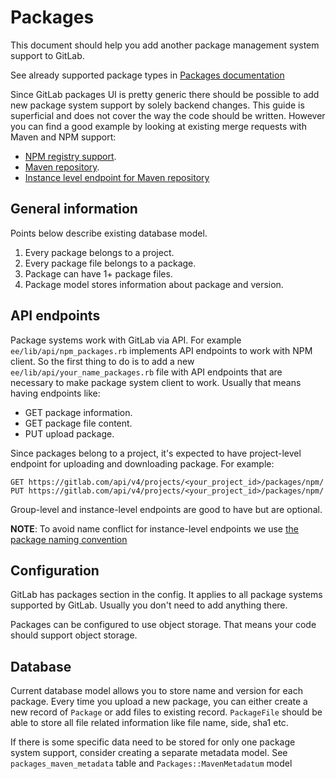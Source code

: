 # Packages

This document should help you add another package management system support to GitLab.

See already supported package types in [Packages documentation](../administration/packages.md)

Since GitLab packages UI is pretty generic there should be possible to add new 
package system support by solely backend changes. This guide is superficial and does 
not cover the way the code should be written. However you can find a good example 
by looking at existing merge requests with Maven and NPM support: 

* [NPM registry support](https://gitlab.com/gitlab-org/gitlab-ee/merge_requests/8673). 
* [Maven repository](https://gitlab.com/gitlab-org/gitlab-ee/merge_requests/6607).
* [Instance level endpoint for Maven repository](https://gitlab.com/gitlab-org/gitlab-ee/merge_requests/8757)

## General information

Points below describe existing database model. 

1. Every package belongs to a project. 
1. Every package file belongs to a package.
1. Package can have 1+ package files.
1. Package model stores information about package and version.

## API endpoints

Package systems work with GitLab via API. For example `ee/lib/api/npm_packages.rb` 
implements API endpoints to work with NPM client. So the first thing to do is to 
add a new `ee/lib/api/your_name_packages.rb` file with API endpoints that are 
necessary to make package system client to work. Usually that means having 
endpoints like: 

* GET package information.
* GET package file content.
* PUT upload package.

Since packages belong to a project, it's expected to have project-level endpoint
for uploading and downloading package. For example: 

```
GET https://gitlab.com/api/v4/projects/<your_project_id>/packages/npm/
PUT https://gitlab.com/api/v4/projects/<your_project_id>/packages/npm/
```

Group-level and instance-level endpoints are good to have but are optional. 

**NOTE**: To avoid name conflict for instance-level endpoints we use 
[the package naming convention](../user/project/packages/npm_registry.html#package-naming-convention)

## Configuration

GitLab has packages section in the config. It applies to all package systems supported
by GitLab. Usually you don't need to add anything there. 

Packages can be configured to use object storage. That means your code should 
support object storage. 

## Database

Current database model allows you to store name and version for each package. 
Every time you upload a new package, you can either create a new record of `Package`
or add files to existing record. `PackageFile` should be able to store all file related
information like file name, side, sha1 etc. 

If there is some specific data need to be stored for only one package system support, 
consider creating a separate metadata model. See `packages_maven_metadata` table 
and `Packages::MavenMetadatum` model 

